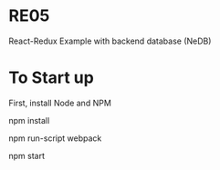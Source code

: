 # RE05

React-Redux Example with backend database (NeDB)

# To Start up

First, install Node and NPM

npm install

npm run-script webpack

npm start



